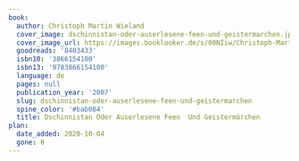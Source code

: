 ```yaml
---
book:
  author: Christoph Martin Wieland
  cover_image: dschinnistan-oder-auserlesene-feen-und-geistermarchen.jpg
  cover_image_url: https://images.booklooker.de/s/00NIiw/Christoph-Martin-Wieland+Dschinnistan-oder-auserlesene-Feen-und-Geisterm%C3%A4rchen.jpg
  goodreads: '8403433'
  isbn10: '3866154100'
  isbn13: '9783866154100'
  language: de
  pages: null
  publication_year: '2007'
  slug: dschinnistan-oder-auserlesene-feen-und-geistermarchen
  spine_color: '#bab084'
  title: Dschinnistan Oder Auserlesene Feen  Und Geistermärchen
plan:
  date_added: 2020-10-04
  gone: θ
---
```

